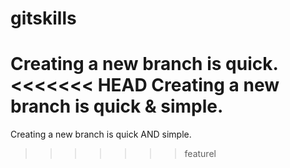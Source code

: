 # gitskills

Creating a new branch is quick.
<<<<<<< HEAD
Creating a new branch is quick & simple.
=======
Creating a new branch is quick AND simple.
>>>>>>> featurel
